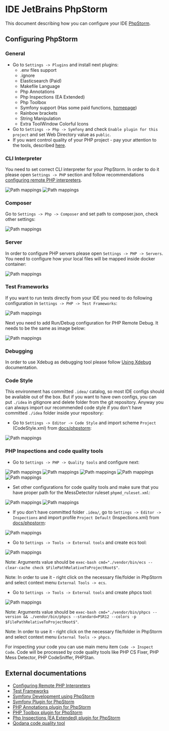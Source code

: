 # IDE JetBrains PhpStorm
This document describing how you can configure your IDE [PhpStorm](https://www.jetbrains.com/phpstorm/).

## Configuring PhpStorm
### General
* Go to `Settings -> Plugins` and install next plugins:
    - .env files support
    - .ignore
    - Elasticsearch (Paid)
    - Makefile Language
    - Php Annotations
    - Php Inspections (EA Extended)
    - Php Toolbox
    - Symfony support (Has some paid functions, [homepage](https://espend.de/phpstorm/plugin/symfony))
    - Rainbow brackets
    - String Manipulation
    - Extra ToolWindow Colorful Icons
* Go to `Settings -> Php -> Symfony` and check `Enable plugin for this project` and set Web Directory value as `public`.
* If you want control quality of your PHP project - pay your attention to the tools, described [here](development.md).

### CLI Interpreter
You need to set correct CLI interpreter for your PhpStorm.
In order to do it please open `Settings -> PHP` section and follow recommendations [configuring remote PHP interpreters](https://www.jetbrains.com/help/phpstorm/configuring-remote-interpreters.html).

![Path mappings](images/phpstorm_00.png)
![Path mappings](images/phpstorm_01.png)

### Composer
Go to `Settings -> Php -> Composer` and set path to composer.json, check other settings:

![Path mappings](images/phpstorm_02.png)

### Server
In order to configure PHP servers please open `Settings -> PHP -> Servers`.
You need to configure how your local files will be mapped inside docker container:

![Path mappings](images/phpstorm_03.png)

### Test Frameworks
If you want to run tests directly from your IDE you need to do following configuration in `Settings -> PHP -> Test Frameworks`:

![Path mappings](images/phpstorm_04.png)

Next you need to add Run/Debug configuration for PHP Remote Debug. It needs to be the same as image below:

![Path mappings](images/phpstorm_05.png)

### Debugging
In order to use Xdebug as debugging tool please follow [Using Xdebug](xdebug.md) documentation.

### Code Style
This environment has committed `.idea/` catalog, so most IDE configs should be available out of the box. But if you want to have own configs, you can put `./idea` in gitignore and delete folder from the git repository.
Anyway you can always import our recommended code style if you don't have committed `./idea` folder inside your repository: 
* Go to `Settings -> Editor -> Code Style` and import scheme `Project` (CodeStyle.xml) from [docs/phpstorm](phpstorm):

![Path mappings](images/phpstorm_code_style.png)

### PHP Inspections and code quality tools
* Go to `Settings -> PHP -> Quality tools` and configure next:

![Path mappings](images/phpstorm_06.png)
![Path mappings](images/phpstorm_07.png)
![Path mappings](images/phpstorm_08.png)
![Path mappings](images/phpstorm_09.png)
![Path mappings](images/phpstorm_10.png)

* Set other configurations for code quality tools and make sure that you have proper path for the MessDetector ruleset `phpmd_ruleset.xml`:

![Path mappings](images/phpstorm_11_1.png)
![Path mappings](images/phpstorm_11_2.png)

* If you don't have committed folder `.idea/`, go to `Settings -> Editor -> Inspections` and import profile `Project Default` (Inspections.xml) from [docs/phpstorm](phpstorm):

![Path mappings](images/phpstorm_inspections.png)

* Go to `Settings -> Tools -> External tools` and create ecs tool:

![Path mappings](images/phpstorm_12.png)

Note: Arguments value should be `exec-bash cmd="./vendor/bin/ecs --clear-cache check $FilePathRelativeToProjectRoot$"`.

Note: In order to use it - right click on the necessary file/folder in PhpStorm and select context menu `External Tools -> ecs`.

* Go to `Settings -> Tools -> External tools` and create phpcs tool:

![Path mappings](images/phpstorm_13.png)

Note: Arguments value should be `exec-bash cmd="./vendor/bin/phpcs --version && ./vendor/bin/phpcs --standard=PSR12 --colors -p $FilePathRelativeToProjectRoot$"`.

Note: In order to use it - right click on the necessary file/folder in PhpStorm and select context menu `External Tools -> phpcs`.


For inspecting your code you can use main menu item `Code -> Inspect Code`. Code will be processed by code quality tools like PHP CS Fixer, PHP Mess Detector, PHP CodeSniffer, PHPStan. 

## External documentations
* [Configuring Remote PHP Interpreters](https://www.jetbrains.com/help/phpstorm/configuring-remote-interpreters.html)
* [Test Frameworks](https://www.jetbrains.com/help/phpstorm/php-test-frameworks.html)
* [Symfony Development using PhpStorm](http://blog.jetbrains.com/phpstorm/2014/08/symfony-development-using-phpstorm/)
* [Symfony Plugin for PhpStorm](https://plugins.jetbrains.com/plugin/7219-symfony-plugin)
* [PHP Annotations plugin for PhpStorm](https://plugins.jetbrains.com/plugin/7320)
* [PHP Toolbox plugin for PhpStorm](https://plugins.jetbrains.com/plugin/8133-php-toolbox/)
* [Php Inspections (EA Extended) plugin for PhpStorm](https://plugins.jetbrains.com/idea/plugin/7622-php-inspections-ea-extended-)
* [Qodana code quality tool](https://blog.jetbrains.com/qodana/2023/09/code-quality-under-pressure-supporting-developers-with-qodana-integration-in-intellij-based-ides/)
